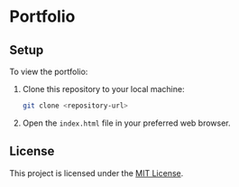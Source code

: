 # Portfolio

## Setup

To view the portfolio:

1. Clone this repository to your local machine:
   ```bash
   git clone <repository-url>
   ```

2. Open the `index.html` file in your preferred web browser.

## License

This project is licensed under the [MIT License](https://opensource.org/licenses/MIT).
